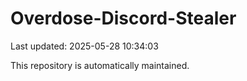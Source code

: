 # Overdose-Discord-Stealer

Last updated: 2025-05-28 10:34:03

This repository is automatically maintained.
